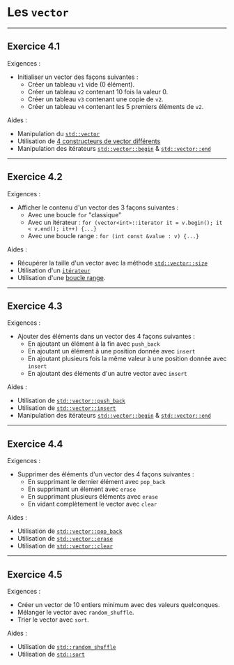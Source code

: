 # Les `vector`

---
## Exercice 4.1
Exigences :
* Initialiser un vector des façons suivantes :
  * Créer un tableau `v1` vide (0 élément).
  * Créer un tableau `v2` contenant 10 fois la valeur 0.
  * Créer un tableau `v3` contenant une copie de `v2`.
  * Créer un tableau `v4` contenant les 5 premiers éléments de `v2`.

Aides :
* Manipulation du [`std::vector`](https://fr.cppreference.com/w/cpp/container/vector)
* Utilisation de [4 constructeurs de vector différents](https://fr.cppreference.com/w/cpp/container/vector/vector)
* Manipulation des itérateurs [`std::vector::begin`](https://fr.cppreference.com/w/cpp/container/vector/begin) & [`std::vector::end`](https://fr.cppreference.com/w/cpp/container/vector/end)

---
## Exercice 4.2
Exigences :
* Afficher le contenu d'un vector des 3 façons suivantes :
  * Avec une boucle `for` "classique"
  * Avec un itérateur : `for (vector<int>::iterator it = v.begin(); it < v.end(); it++) {...}`
  * Avec une boucle range : `for (int const &value : v) {...}`

Aides :
* Récupérer la taille d'un vector avec la méthode [`std::vector::size`](https://fr.cppreference.com/w/cpp/container/vector/size)
* Utilisation d'un [`itérateur`](https://en.cppreference.com/w/cpp/named_req/RandomAccessIterator)
* Utilisation d'une [boucle range](https://fr.cppreference.com/w/cpp/language/range-for).

---
## Exercice 4.3
Exigences :
* Ajouter des éléments dans un vector des 4 façons suivantes :
  * En ajoutant un élément à la fin avec `push_back`
  * En ajoutant un élément à une position donnée avec `insert`
  * En ajoutant plusieurs fois la même valeur à une position donnée avec `insert`
  * En ajoutant des éléments d'un autre vector avec `insert`

Aides :
* Utilisation de [`std::vector::push_back`](https://fr.cppreference.com/w/cpp/container/vector/push_back)
* Utilisation de [`std::vector::insert`](https://fr.cppreference.com/w/cpp/container/vector/insert)
* Manipulation des itérateurs [`std::vector::begin`](https://fr.cppreference.com/w/cpp/container/vector/begin) & [`std::vector::end`](https://fr.cppreference.com/w/cpp/container/vector/end)

---
## Exercice 4.4
Exigences :
* Supprimer des éléments d'un vector des 4 façons suivantes :
  * En supprimant le dernier élément avec `pop_back`
  * En supprimant un élement avec `erase`
  * En supprimant plusieurs éléments avec `erase`
  * En vidant complètement le vector avec `clear`

Aides :
* Utilisation de [`std::vector::pop_back`](https://en.cppreference.com/w/cpp/container/vector/pop_back)
* Utilisation de [`std::vector::erase`](https://fr.cppreference.com/w/cpp/container/vector/erase)
* Utilisation de [`std::vector::clear`](https://en.cppreference.com/w/cpp/container/vector/clear)

---
## Exercice 4.5
Exigences :
* Créer un vector de 10 entiers minimum avec des valeurs quelconques.
* Mélanger le vector avec `random_shuffle`.
* Trier le vector avec `sort`.

Aides :
* Utilisation de [`std::random_shuffle`](https://fr.cppreference.com/w/cpp/algorithm/random_shuffle)
* Utilisation de [`std::sort`](https://fr.cppreference.com/w/cpp/algorithm/sort)
